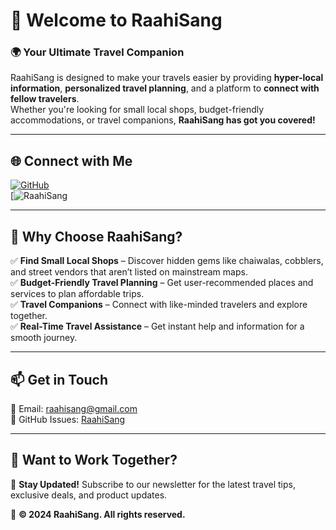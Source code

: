 # 👋 Welcome to RaahiSang  

### 🌍 Your Ultimate Travel Companion  

RaahiSang is designed to make your travels easier by providing **hyper-local information**, **personalized travel planning**, and a platform to **connect with fellow travelers**.  
Whether you're looking for small local shops, budget-friendly accommodations, or travel companions, **RaahiSang has got you covered!**  

---

## 🌐 Connect with Me  
[![GitHub](https://img.shields.io/badge/GitHub-RaahiSang-181717?style=for-the-badge&logo=github)](https://github.com/RaahiSang)  
[![RaahiSang](https://raahisang.com/)  

---

## 🚀 Why Choose RaahiSang?  

✅ **Find Small Local Shops** – Discover hidden gems like chaiwalas, cobblers, and street vendors that aren’t listed on mainstream maps.  
✅ **Budget-Friendly Travel Planning** – Get user-recommended places and services to plan affordable trips.  
✅ **Travel Companions** – Connect with like-minded travelers and explore together.  
✅ **Real-Time Travel Assistance** – Get instant help and information for a smooth journey.  

---


## 📫 Get in Touch  

📩 Email: [raahisang@gmail.com](mailto:raahisang@gmail.com)  
💬 GitHub Issues: [RaahiSang](https://raahisang.com/)  

---


## 📄 Want to Work Together?  

📢 **Stay Updated!** Subscribe to our newsletter for the latest travel tips, exclusive deals, and product updates.  

🔗 **© 2024 RaahiSang. All rights reserved.**  
